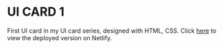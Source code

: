 # UI CARD 1

First UI card in my UI card series, designed with HTML, CSS.
Click [here]() to view the deployed version on Netlify.
